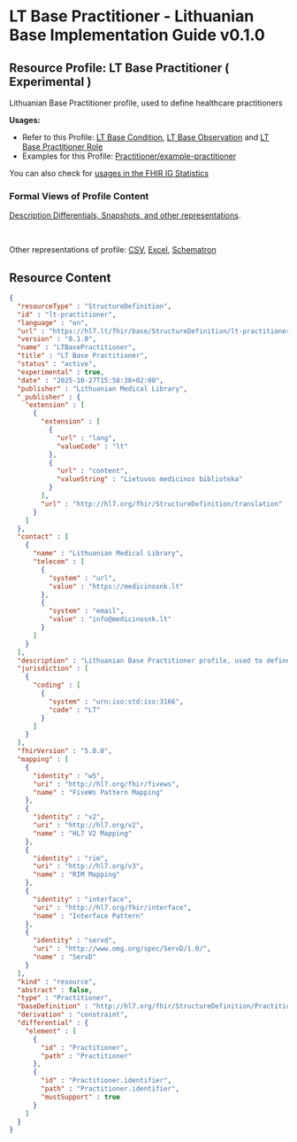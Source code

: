 # LT Base Practitioner - Lithuanian Base Implementation Guide v0.1.0

## Resource Profile: LT Base Practitioner ( Experimental ) 

 
Lithuanian Base Practitioner profile, used to define healthcare practitioners 

**Usages:**

* Refer to this Profile: [LT Base Condition](StructureDefinition-lt-condition.md), [LT Base Observation](StructureDefinition-lt-observation.md) and [LT Base Practitioner Role](StructureDefinition-lt-practitioner-role.md)
* Examples for this Profile: [Practitioner/example-practitioner](Practitioner-example-practitioner.md)

You can also check for [usages in the FHIR IG Statistics](https://packages2.fhir.org/xig/lt.hl7.fhir.base|current/StructureDefinition/lt-practitioner)

### Formal Views of Profile Content

 [Description Differentials, Snapshots, and other representations](http://build.fhir.org/ig/FHIR/ig-guidance/readingIgs.html#structure-definitions). 

 

Other representations of profile: [CSV](../StructureDefinition-lt-practitioner.csv), [Excel](../StructureDefinition-lt-practitioner.xlsx), [Schematron](../StructureDefinition-lt-practitioner.sch) 



## Resource Content

```json
{
  "resourceType" : "StructureDefinition",
  "id" : "lt-practitioner",
  "language" : "en",
  "url" : "https://hl7.lt/fhir/base/StructureDefinition/lt-practitioner",
  "version" : "0.1.0",
  "name" : "LTBasePractitioner",
  "title" : "LT Base Practitioner",
  "status" : "active",
  "experimental" : true,
  "date" : "2025-10-27T15:58:38+02:00",
  "publisher" : "Lithuanian Medical Library",
  "_publisher" : {
    "extension" : [
      {
        "extension" : [
          {
            "url" : "lang",
            "valueCode" : "lt"
          },
          {
            "url" : "content",
            "valueString" : "Lietuvos medicinos biblioteka"
          }
        ],
        "url" : "http://hl7.org/fhir/StructureDefinition/translation"
      }
    ]
  },
  "contact" : [
    {
      "name" : "Lithuanian Medical Library",
      "telecom" : [
        {
          "system" : "url",
          "value" : "https://medicinosnk.lt"
        },
        {
          "system" : "email",
          "value" : "info@medicinosnk.lt"
        }
      ]
    }
  ],
  "description" : "Lithuanian Base Practitioner profile, used to define healthcare practitioners",
  "jurisdiction" : [
    {
      "coding" : [
        {
          "system" : "urn:iso:std:iso:3166",
          "code" : "LT"
        }
      ]
    }
  ],
  "fhirVersion" : "5.0.0",
  "mapping" : [
    {
      "identity" : "w5",
      "uri" : "http://hl7.org/fhir/fivews",
      "name" : "FiveWs Pattern Mapping"
    },
    {
      "identity" : "v2",
      "uri" : "http://hl7.org/v2",
      "name" : "HL7 V2 Mapping"
    },
    {
      "identity" : "rim",
      "uri" : "http://hl7.org/v3",
      "name" : "RIM Mapping"
    },
    {
      "identity" : "interface",
      "uri" : "http://hl7.org/fhir/interface",
      "name" : "Interface Pattern"
    },
    {
      "identity" : "servd",
      "uri" : "http://www.omg.org/spec/ServD/1.0/",
      "name" : "ServD"
    }
  ],
  "kind" : "resource",
  "abstract" : false,
  "type" : "Practitioner",
  "baseDefinition" : "http://hl7.org/fhir/StructureDefinition/Practitioner|5.0.0",
  "derivation" : "constraint",
  "differential" : {
    "element" : [
      {
        "id" : "Practitioner",
        "path" : "Practitioner"
      },
      {
        "id" : "Practitioner.identifier",
        "path" : "Practitioner.identifier",
        "mustSupport" : true
      }
    ]
  }
}

```
